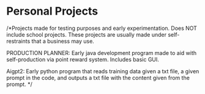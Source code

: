 # Personal Projects
/*Projects made for testing purposes and early experimentation. Does NOT include school projects. These projects are usually made under self-restraints that a business may use.

PRODUCTION PLANNER: Early java development program made to aid with self-production via point reward system. Includes basic GUI.

Aigpt2: Early python program that reads training data given a txt file, a given prompt in the code, and outputs a txt file with the content given from the prompt.
*/
